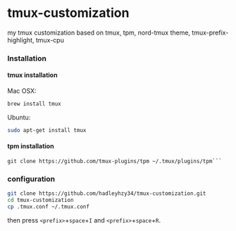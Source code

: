 # tmux-customization

my tmux customization based on tmux, tpm, nord-tmux theme, tmux-prefix-highlight, tmux-cpu

### Installation

#### tmux installation

Mac OSX:

```sh
brew install tmux
```

Ubuntu:

```sh
sudo apt-get install tmux
```

#### tpm installation

````
git clone https://github.com/tmux-plugins/tpm ~/.tmux/plugins/tpm```
````

### configuration

```sh
git clone https://github.com/hadleyhzy34/tmux-customization.git
cd tmux-customization
cp .tmux.conf ~/.tmux.conf
```

then press `<prefix>`+`space`+`I` and `<prefix>`+`space`+`R`.
